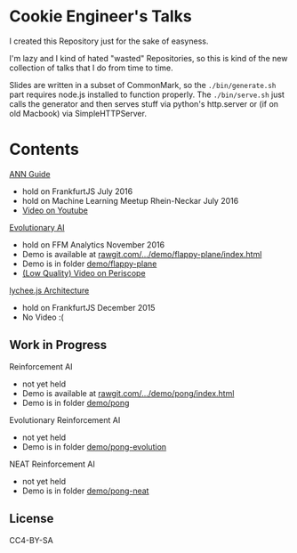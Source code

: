 
# Cookie Engineer's Talks

I created this Repository just for the sake of easyness.

I'm lazy and I kind of hated "wasted" Repositories, so
this is kind of the new collection of talks that I do
from time to time.

Slides are written in a subset of CommonMark, so the
`./bin/generate.sh` part requires node.js installed to
function properly. The `./bin/serve.sh` just calls the
generator and then serves stuff via python's http.server
or (if on old Macbook) via SimpleHTTPServer.


# Contents

[ANN Guide](./book/00-Introduction.md)

- hold on FrankfurtJS July 2016
- hold on Machine Learning Meetup Rhein-Neckar July 2016
- [Video on Youtube](https://www.youtube.com/watch?v=ksVlFfrrhtg)

[Evolutionary AI](./book/01-Evolutionary-AI.md)

- hold on FFM Analytics November 2016
- Demo is available at [rawgit.com/.../demo/flappy-plane/index.html](https://rawgit.com/cookiengineer/talks/master/demo/flappy-plane/index.html)
- Demo is in folder [demo/flappy-plane](./demo/flappy-plane)
- [(Low Quality) Video on Periscope](https://www.periscope.tv/w/1ypJdAwQlXrxW)

[lychee.js Architecture](./book/02-lycheejs-Architecture.md)

- hold on FrankfurtJS December 2015
- No Video :(


## Work in Progress

Reinforcement AI

- not yet held
- Demo is available at [rawgit.com/.../demo/pong/index.html](https://rawgit.com/cookiengineer/talks/master/demo/pong/index.html)
- Demo is in folder [demo/pong](./demo/pong)

Evolutionary Reinforcement AI

- not yet held
- Demo is in folder [demo/pong-evolution](./demo/pong-evolution)

NEAT Reinforcement AI

- not yet held
- Demo is in folder [demo/pong-neat](./demo/pong-neat)


## License

CC4-BY-SA

